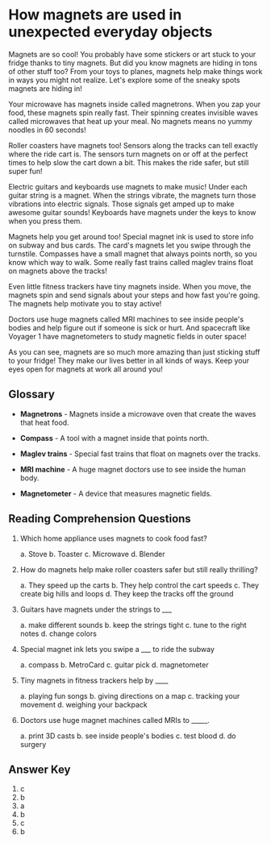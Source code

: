 # How magnets are used in unexpected everyday objects

Magnets are so cool! You probably have some stickers or art stuck to your fridge thanks to tiny magnets. But did you know magnets are hiding in tons of other stuff too? From your toys to planes, magnets help make things work in ways you might not realize. Let's explore some of the sneaky spots magnets are hiding in!

Your microwave has magnets inside called magnetrons. When you zap your food, these magnets spin really fast. Their spinning creates invisible waves called microwaves that heat up your meal. No magnets means no yummy noodles in 60 seconds!

Roller coasters have magnets too! Sensors along the tracks can tell exactly where the ride cart is. The sensors turn magnets on or off at the perfect times to help slow the cart down a bit. This makes the ride safer, but still super fun!

Electric guitars and keyboards use magnets to make music! Under each guitar string is a magnet. When the strings vibrate, the magnets turn those vibrations into electric signals. Those signals get amped up to make awesome guitar sounds! Keyboards have magnets under the keys to know when you press them.

Magnets help you get around too! Special magnet ink is used to store info on subway and bus cards. The card's magnets let you swipe through the turnstile. Compasses have a small magnet that always points north, so you know which way to walk. Some really fast trains called maglev trains float on magnets above the tracks!

Even little fitness trackers have tiny magnets inside. When you move, the magnets spin and send signals about your steps and how fast you're going. The magnets help motivate you to stay active!

Doctors use huge magnets called MRI machines to see inside people's bodies and help figure out if someone is sick or hurt. And spacecraft like Voyager 1 have magnetometers to study magnetic fields in outer space!

As you can see, magnets are so much more amazing than just sticking stuff to your fridge! They make our lives better in all kinds of ways. Keep your eyes open for magnets at work all around you!

## Glossary

- **Magnetrons** - Magnets inside a microwave oven that create the waves that heat food.

- **Compass** - A tool with a magnet inside that points north.

- **Maglev trains** - Special fast trains that float on magnets over the tracks.

- **MRI machine** - A huge magnet doctors use to see inside the human body.

- **Magnetometer** - A device that measures magnetic fields.

## Reading Comprehension Questions

1. Which home appliance uses magnets to cook food fast?

   a. Stove
   b. Toaster
   c. Microwave
   d. Blender

2. How do magnets help make roller coasters safer but still really thrilling?

   a. They speed up the carts
   b. They help control the cart speeds
   c. They create big hills and loops
   d. They keep the tracks off the ground

3. Guitars have magnets under the strings to ___

   a. make different sounds
   b. keep the strings tight
   c. tune to the right notes
   d. change colors

4. Special magnet ink lets you swipe a ___ to ride the subway

   a. compass
   b. MetroCard
   c. guitar pick
   d. magnetometer

5. Tiny magnets in fitness trackers help by ____

   a. playing fun songs
   b. giving directions on a map
   c. tracking your movement
   d. weighing your backpack

6. Doctors use huge magnet machines called MRIs to _____.

   a. print 3D casts
   b. see inside people's bodies
   c. test blood
   d. do surgery

## Answer Key

1. c
2. b
3. a
4. b
5. c
6. b
